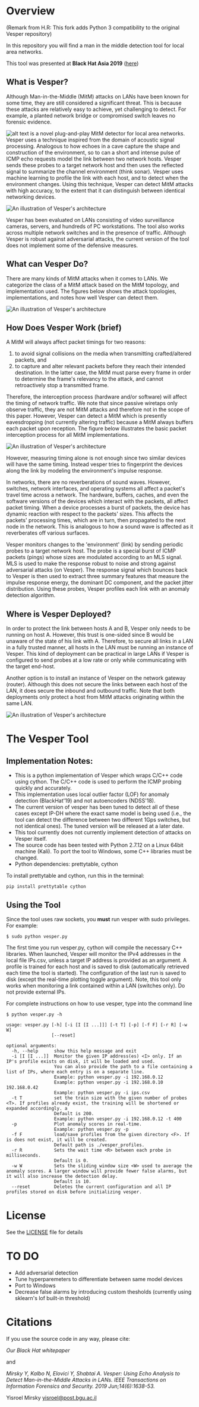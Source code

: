 # Overview

(Remark from H.R: This fork adds Python 3 compatibility to the original Vesper repository)

In this repository you will find a man in the middle detection tool for local area networks. 

This tool was presented at **Black Hat Asia 2019** ([here](https://www.blackhat.com/asia-19/briefings/schedule/index.html#see-like-a-bat-using-echo-analysis-to-detect-man-in-the-middle-attacks-in-lans-13713))

## What is Vesper?

Although Man-in-the-Middle (MitM) attacks on LANs have been known for some time, they are still considered a significant threat. This is because these attacks are relatively easy to achieve, yet challenging to detect. For example, a planted network bridge or compromised switch leaves no forensic evidence.

![alt text](https://raw.githubusercontent.com/ymirsky/Vesper/master/imgs/vesper_logo.png)
 is a novel plug-and-play MitM detector for local area networks. Vesper uses a technique inspired from the domain of acoustic signal processing. Analogous to how echoes in a cave capture the shape and construction of the environment, so to can a short and intense pulse of ICMP echo requests model the link between two network hosts. Vesper sends these probes to a target network host and then uses the reflected signal to summarize the channel environment (think sonar). Vesper uses machine learning to profile the link with each host, and to detect when the environment changes. Using this technique, Vesper can detect MitM attacks with high accuracy, to the extent that it can distinguish between identical networking devices. 

![An illustration of Vesper's architecture](https://raw.githubusercontent.com/ymirsky/Vesper/master/imgs/framework.png)

Vesper has been evaluated on LANs consisting of video surveillance cameras, servers, and hundreds of PC workstations. The tool also works across multiple network switches and in the presence of traffic. Although Vesper is robust against adversarial attacks, the current version of the tool does not implement some of the defensive measures.

## What can Vesper Do?

There are many kinds of MitM attacks when it comes to LANs. We categorize the class of a MitM attack based on the MitM topology, and implementation used. The figures below shows the attack topologies, implementations, and notes how well Vesper can detect them. 

![An illustration of Vesper's architecture](https://raw.githubusercontent.com/ymirsky/Vesper/master/imgs/types_of_mitm.png)


## How Does Vesper Work (brief)
A MitM will always affect packet timings for two reasons:
1. to avoid signal collisions on the media when transmitting crafted/altered packets, and 
2. to capture and alter relevant packets before they reach their intended destination. In the latter case, the MitM must parse every frame in order to determine the frame's relevancy to the attack, and cannot retroactively stop a transmitted frame.

Therefore, the interception process (hardware and/or software) will affect the timing of network traffic. We note that since passive wiretaps only observe traffic, they are not MitM attacks and therefore not in the scope of this paper. However, Vesper can detect a MitM which is presently eavesdropping (not currently altering traffic) because a MitM always buffers each packet upon reception. The figure below illustrates the basic packet interception process for all MitM implementations. 

![An illustration of Vesper's architecture](https://raw.githubusercontent.com/ymirsky/Vesper/master/imgs/interception.png)

However, measuring timing alone is not enough since two similar devices will have the same timing. Instead vesper tries to fingerprint the devices along the link by modeling the environment's impulse response. 

In networks, there are no reverberations of sound waves. However, switches, network interfaces, and operating systems all affect a packet's travel time across a network. The hardware, buffers, caches, and even the software versions of the devices which interact with the packets, all affect packet timing. When a device processes a burst of packets, the device has dynamic reaction with respect to the packets' sizes. This affects the packets' processing times, which are in turn, then propagated to the next node in the network. This is analogous to how a sound wave is affected as it reverberates off various surfaces.

Vesper monitors changes to the 'environment' (link) by sending periodic probes to a target network host. The probe is a special burst of ICMP packets (pings) whose sizes are modulated according to an MLS signal. MLS is used to make the response robust to noise and strong against adversarial attacks (on Vesper). The response signal which bounces back to Vesper is then used to extract three summary features that measure the impulse response energy, the dominant DC component, and the packet jitter distribution. Using these probes, Vesper profiles each link with an anomaly detection algorithm.


## Where is Vesper Deployed?

In order to protect the link between hosts A and B, Vesper only needs to be running on host A. However, this trust is one-sided since B would be unaware of the state of his link with A. Therefore, to secure all links in a LAN in a fully trusted manner, all hosts in the LAN must be running an instance of Vesper. This kind of deployment can be practical in large LANs if Vesper is configured to send probes at a low rate or only while communicating with the target end-host.

Another option is to install an instance of Vesper on the network gateway (router). Although this does not secure the links between each host of the LAN, it does secure the inbound and outbound traffic. Note that both deployments only protect a host from MitM attacks originating within the same LAN. 

![An illustration of Vesper's architecture](https://raw.githubusercontent.com/ymirsky/Vesper/master/imgs/usages.png)


# The Vesper Tool

## Implementation Notes: 

* This is a python implementation of Vesper which wraps C/C++ code using cython. The C/C++ code is used to perform the ICMP probing quickly and accurately.
* This implementation uses local outlier factor (LOF) for anomaly detection (BlackHat'19) and not autoencoders (NDSS'18).
* The current version of vesper has been tuned to detect all of these cases except IP-DH where the exact same model is being used (i.e., the tool can detect the difference between two different 1Gps switches, but not identical ones). The tuned version will be released at a later date.  
* This tool currently does not currently implement detection of attacks on Vesper itself. 
* The source code has been tested with Python 2.7.12 on a Linux 64bit machine (Kali). To port the tool to Windows, some C++ libraries must be changed.
* Python dependencies: prettytable, cython  

To install prettytable and cython, run this in the terminal:
```
pip install prettytable cython
```
 


## Using the Tool
Since the tool uses raw sockets, you **must** run vesper with sudo privileges. For example:
```
$ sudo python vesper.py
```

The first time you run vesper.py, cython will compile the necessary C++ libraries. When launched, Vesper will monitor the IPv4 addresses in the local file IPs.csv, unless a target IP address is provided as an argument. A profile is trained for each host and is saved to disk (automatically retrieved each time the tool is started). The configuration of the last run is saved to disk (except the real-time plotting toggle argument). Note, this tool only works when monitoring a link contained within a LAN (switches only). Do not provide external IPs.

For complete instructions on how to use vesper, type into the command line
```
$ python vesper.py -h

usage: vesper.py [-h] [-i [I [I ...]]] [-t T] [-p] [-f F] [-r R] [-w W]
                 [--reset]

optional arguments:
  -h, --help      show this help message and exit
  -i [I [I ...]]  Monitor the given IP address(es) <I> only. If an IP's profile exists on disk, it will be loaded and used.
                  You can also provide the path to a file containing a list of IPs, where each entry is on a separate line.
                  Example: python vesper.py -i 192.168.0.12
                  Example: python vesper.py -i 192.168.0.10 192.168.0.42
                  Example: python vesper.py -i ips.csv
  -t T            set the train size with the given number of probes <T>. If profiles already exist, the training will be shortened or expanded accordingly. a
                  Default is 200.
                  Example: python vesper.py -i 192.168.0.12 -t 400
  -p              Plot anomaly scores in real-time. 
                  Example: python vesper.py -p
  -f F            load/save profiles from the given directory <F>. If is does not exist, it will be created. 
                  Default path is ./vesper_profiles.
  -r R            Sets the wait time <R> between each probe in milliseconds. 
                  Default is 0.
  -w W            Sets the sliding window size <W> used to average the anomaly scores. A larger window will provide fewer false alarms, but it will also increase the detection delay. 
                  Default is 10.
  --reset         Deletes the current configuration and all IP profiles stored on disk before initializing vesper.
```

# License
See the [LICENSE](LICENSE) file for details

# TO DO
* Add adversarial detection
* Tune hyperparemeters to differentiate between same model devices
* Port to Windows
* Decrease false alarms by introducing custom thesholds (currently using sklearn's lof built-in threshold)

# Citations
If you use the source code in any way, please cite:

*Our Black Hat whitepaper*

and

*Mirsky Y, Kalbo N, Elovici Y, Shabtai A. Vesper: Using Echo Analysis to Detect Man-in-the-Middle Attacks in LANs. IEEE Transactions on Information Forensics and Security. 2019 Jun;14(6):1638-53.*

Yisroel Mirsky
yisroel@post.bgu.ac.il
